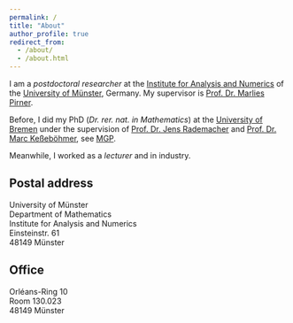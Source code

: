 ```yaml
---
permalink: /
title: "About"
author_profile: true
redirect_from: 
  - /about/
  - /about.html
---
```

I am a *postdoctoral researcher* at the [Institute for Analysis and Numerics](https://www.uni-muenster.de/AMM/en/index.shtml) of the [University of Münster](https://www.uni-muenster.de/en/), Germany. My supervisor is [Prof. Dr. Marlies Pirner](https://www.uni-muenster.de/AMM/en/Pirner/index.shtml).

Before, I did my PhD (*Dr. rer. nat. in Mathematics*) at the [University of Bremen](https://www.uni-bremen.de/en/) under the supervision of [Prof. Dr. Jens Rademacher](https://www.math.uni-hamburg.de/en/forschung/bereiche/am/ang-dynamische-systeme/personen/rademacher-jens.html) and [Prof. Dr. Marc Keßeböhmer](https://www.uni-bremen.de/dynsys/members/prof-dr-marc-kesseboehmer), see [MGP](https://www.mathgenealogy.org/id.php?id=277103).

Meanwhile, I worked as a *lecturer* and in industry.
<!-- <h2 id="postal">Postal address</h2> -->
## Postal address

University of Münster<br>
Department of Mathematics<br>
Institute for Analysis and Numerics<br>
Einsteinstr. 61<br>
48149 Münster

<!-- <h2 id="office">Office</h2> -->
## Office
Orléans-Ring 10<br>
Room 130.023<br>
48149 Münster






 

